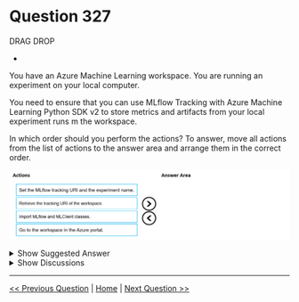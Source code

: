 # Question 327

DRAG DROP

-

You have an Azure Machine Learning workspace. You are running an experiment on your local computer.

You need to ensure that you can use MLflow Tracking with Azure Machine Learning Python SDK v2 to store metrics and artifacts from your local experiment runs m the workspace.

In which order should you perform the actions? To answer, move all actions from the list of actions to the answer area and arrange them in the correct order.

![Question Image](../images/q327_q_image504.png)

<details>
  <summary>Show Suggested Answer</summary>

<img src="../images/q327_ans_0_image505.png" alt="Answer Image"><br>

</details>

<details>
  <summary>Show Discussions</summary>

<blockquote><p><strong>phdykd</strong> <code>(Fri 26 Jan 2024 15:54)</code> - <em>Upvotes: 5</em></p><p>D,C,B,A</p></blockquote>
<blockquote><p><strong>PI_Team</strong> <code>(Fri 23 Feb 2024 13:07)</code> - <em>Upvotes: 1</em></p><p>I feel like both should be ok, does it really matter if we get the URL before importing? no it doesnt.. so either way should be ok</p></blockquote>
<blockquote><p><strong>Matt2000</strong> <code>(Thu 01 Aug 2024 07:31)</code> - <em>Upvotes: 1</em></p><p>Don&#x27;t you need MLClient before getting access to your workspace? Then only DCBA would be correct.</p></blockquote>
<blockquote><p><strong>sl_mslconsulting</strong> <code>(Wed 27 Nov 2024 01:06)</code> - <em>Upvotes: 3</em></p><p>I was confused a bit as to why you need to go to Azure portal. It turns out that in the portal on the overview page you can get the MLflow tracking URI. I can&#x27;t find it in the Machine learning Studio though. The answer provided is correct.</p></blockquote>
<blockquote><p><strong>Gpblax</strong> <code>(Thu 06 Jun 2024 10:52)</code> - <em>Upvotes: 2</em></p><p>A,B,C,D
Login to workspace
Get the tracking URI for your workspace
import mlflow
set_tracking_uri

https://learn.microsoft.com/en-us/azure/machine-learning/how-to-use-mlflow-configure-tracking?view=azureml-api-2&amp;tabs=cli%2Cmlflow</p></blockquote>

<blockquote><p><strong>Gpblax</strong> <code>(Thu 06 Jun 2024 10:54)</code> - <em>Upvotes: 3</em></p><p>Sorry it is D,B,C,A</p></blockquote>

</details>

---

[<< Previous Question](question_326.md) | [Home](../index.md) | [Next Question >>](question_328.md)
